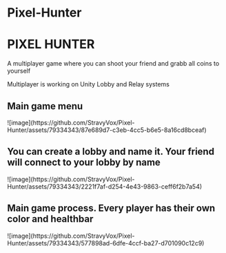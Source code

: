 # Pixel-Hunter
<h1>PIXEL HUNTER</h1>
<p>A multiplayer game where you can shoot your friend and grabb all coins to yourself</p>
<p>Multiplayer is working on Unity Lobby and Relay systems</p>

<h2>Main game menu</h1>
![image](https://github.com/StravyVox/Pixel-Hunter/assets/79334343/87e689d7-c3eb-4cc5-b6e5-8a16cd8bceaf)


<h2>You can create a lobby and name it. Your friend will connect to your lobby by name</h2>
![image](https://github.com/StravyVox/Pixel-Hunter/assets/79334343/2221f7af-d254-4e43-9863-ceff6f2b7a54)

<h2>Main game process. Every player has their own color and healthbar</h2>
![image](https://github.com/StravyVox/Pixel-Hunter/assets/79334343/577898ad-6dfe-4ccf-ba27-d701090c12c9)
